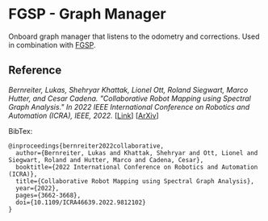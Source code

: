 # FGSP - Graph Manager

Onboard graph manager that listens to the odometry and corrections.
Used in combination with [FGSP](https://github.com/ethz-asl/fgsp).

## Reference

*Bernreiter, Lukas, Shehryar Khattak, Lionel Ott, Roland Siegwart, Marco Hutter, and Cesar Cadena. "Collaborative Robot Mapping using Spectral Graph Analysis." In 2022 IEEE International Conference on Robotics and Automation (ICRA), IEEE, 2022.* [[Link](https://ieeexplore.ieee.org/document/9812102)] [[ArXiv](https://arxiv.org/abs/2203.00308)]


BibTex:
```
@inproceedings{bernreiter2022collaborative,
  author={Bernreiter, Lukas and Khattak, Shehryar and Ott, Lionel and Siegwart, Roland and Hutter, Marco and Cadena, Cesar},
  booktitle={2022 International Conference on Robotics and Automation (ICRA)}, 
  title={Collaborative Robot Mapping using Spectral Graph Analysis}, 
  year={2022},  
  pages={3662-3668},
  doi={10.1109/ICRA46639.2022.9812102}
}
```
